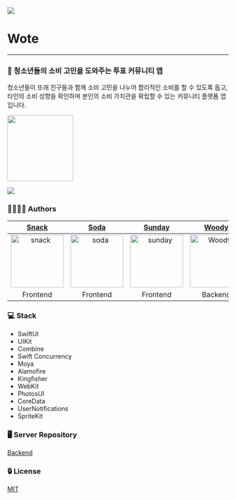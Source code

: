 ![](https://velog.velcdn.com/images/snack/post/1289cfaa-174a-4aa0-9050-ff8d86fa9c86/image.jpg)
# Wote
---
### 📱 청소년들의 소비 고민을 도와주는 투표 커뮤니티 앱
청소년들이 또래 친구들과 함께 소비 고민을 나누어 합리적인 소비를 할 수 있도록 돕고, 타인의 소비 성향을 확인하며 본인의 소비 가치관을 확립할 수 있는 커뮤니티 플랫폼 앱입니다.

<a href="https://apps.apple.com/kr/app/wote/id6470252868">
  <img src="https://velog.velcdn.com/images/snack/post/5dd5ad14-2b3e-43ae-aec9-3bc9ce4ecf03/image.png"width="150"/>
</a>

![](https://velog.velcdn.com/images/snack/post/d76069e9-fefb-477d-91e4-9ed5eb029a22/image.jpg)

### 👨‍👩‍👧‍👦 Authors
<div>

| [Snack](https://github.com/snacknam) | [Soda](https://github.com/minnnidev) | [Sunday](https://github.com/sunhofficial) | [Woody](https://github.com/migusdn) | [Pin](https://github.com/pingse) | [Sia](https://github.com/hansn777) |
|:-----------------------------------:|:------------------------------------:|:---------------------------------------:|:-----------------------------------:|:-------------------------------:|:----------------------------------:|
| <img width="120" alt="snack" src="https://avatars.githubusercontent.com/u/110089773?v=4"> | <img width="120" alt="soda" src="https://github.com/migusdn/Wote/assets/44918187/82df8d78-65f5-401a-986a-1ede0bfdfad0"> | <img width="120" alt="sunday" src="https://github.com/migusdn/Wote/assets/44918187/315862cb-c6d2-4e82-a568-196fbc9004e0"> | <img width="120" alt="Woody" src="https://github.com/DeveloperAcademy-POSTECH/2HoSeon-Server/assets/54494793/1d308d29-b5c6-4265-a0f3-6b45b5f91019"> | <img width="120" alt="pin" src="https://user-images.githubusercontent.com/54494793/236249499-c216965e-333a-495a-a9f5-e9842fc47c28.png"> | <img width="120" alt="sia" src="https://github.com/migusdn/Wote/assets/44918187/e4d9b3e1-5076-4f1e-8e56-e892ea235c12"> |
| Frontend | Frontend | Frontend | Backend | Backend | UI/UX |
  
</div>

### 💻 Stack
- SwiftUI
- UIKit
- Combine
- Swift Concurrency
- Moya
- Alamofire
- Kingfisher
- WebKit
- PhotosUI
- CoreData
- UserNotifications
- SpriteKit

### 🖥️ Server Repository
[Backend](https://github.com/DeveloperAcademy-POSTECH/MacC-Team8-2HoSun-Server)

### 🔒 License
[MIT](https://choosealicense.com/licenses/mit/)
